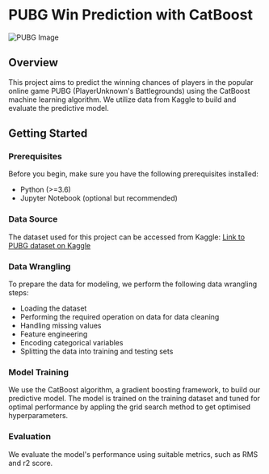 # PUBG Win Prediction with CatBoost

![PUBG Image](https://images-wixmp-ed30a86b8c4ca887773594c2.wixmp.com/f/a66d9aa2-f0a2-4e8d-9d73-4ba543ea1a50/dcvmu62-5c2b1cba-fed3-440d-8ce9-5e8787e0f08e.png/v1/fill/w_239,h_350/pubg__render__by_kindratblack_dcvmu62-350t.png?token=eyJ0eXAiOiJKV1QiLCJhbGciOiJIUzI1NiJ9.eyJzdWIiOiJ1cm46YXBwOjdlMGQxODg5ODIyNjQzNzNhNWYwZDQxNWVhMGQyNmUwIiwiaXNzIjoidXJuOmFwcDo3ZTBkMTg4OTgyMjY0MzczYTVmMGQ0MTVlYTBkMjZlMCIsIm9iaiI6W1t7ImhlaWdodCI6Ijw9MTQ5OCIsInBhdGgiOiJcL2ZcL2E2NmQ5YWEyLWYwYTItNGU4ZC05ZDczLTRiYTU0M2VhMWE1MFwvZGN2bXU2Mi01YzJiMWNiYS1mZWQzLTQ0MGQtOGNlOS01ZTg3ODdlMGYwOGUucG5nIiwid2lkdGgiOiI8PTEwMjQifV1dLCJhdWQiOlsidXJuOnNlcnZpY2U6aW1hZ2Uub3BlcmF0aW9ucyJdfQ.1KLRq93GvAyQuOA1XKGBkCRsmVpLOiBwl82PfHauRrQ)

## Overview

This project aims to predict the winning chances of players in the popular online game PUBG (PlayerUnknown's Battlegrounds) using the CatBoost machine learning algorithm. We utilize data from Kaggle to build and evaluate the predictive model.

## Getting Started

### Prerequisites

Before you begin, make sure you have the following prerequisites installed:

- Python (>=3.6)
- Jupyter Notebook (optional but recommended)

### Data Source

The dataset used for this project can be accessed from Kaggle:
[Link to PUBG dataset on Kaggle](https://www.kaggle.com/datasets/ashishjangra27/pubg-games-dataset)

### Data Wrangling

To prepare the data for modeling, we perform the following data wrangling steps:

- Loading the dataset
- Performing the required operation on data for data cleaning
- Handling missing values 
- Feature engineering
- Encoding categorical variables 
- Splitting the data into training and testing sets

### Model Training

We use the CatBoost algorithm, a gradient boosting framework, to build our predictive model. The model is trained on the training dataset and tuned for optimal performance by appling the grid search method to get optimised hyperparameters.

### Evaluation

We evaluate the model's performance using suitable metrics, such as RMS and r2 score.


